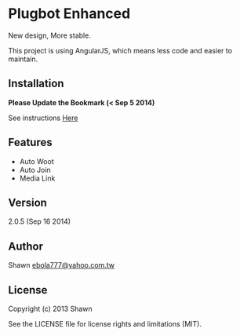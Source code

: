 # Plugbot Enhanced

New design, More stable.

This project is using AngularJS, which means less code and easier to maintain.

## Installation

**Please Update the Bookmark (< Sep 5 2014)**

See instructions [Here](http://ebola777.github.io/)

## Features

- Auto Woot
- Auto Join
- Media Link

## Version

2.0.5 (Sep 16 2014)

## Author

Shawn <ebola777@yahoo.com.tw>

## License

Copyright (c) 2013 Shawn

See the LICENSE file for license rights and limitations (MIT).
